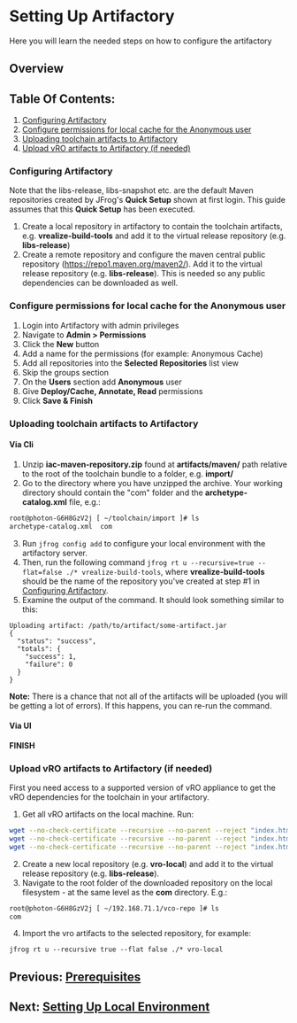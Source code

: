 [//]: # (TODO: Modernize - validate or adapt content)
[//]: # (TODO: Replace all references of the setup-platform.md to point to Setting Up Artifactory.md)

# Setting Up Artifactory
Here you will learn the needed steps on how to configure the artifactory

## Overview

## Table Of Contents:
1. [Configuring Artifactory](#configuring-artifactory)
2. [Configure permissions for local cache for the Anonymous user](#configure-permissions-for-local-cache-for-the-anonymous-user)
3. [Uploading toolchain artifacts to Artifactory](#uploading-toolchain-artifacts-to-artifactory)
4. [Upload vRO artifacts to Artifactory (if needed)](#upload-vro-artifacts-to-artifactory--if-needed-)

### Configuring Artifactory
Note that the libs-release, libs-snapshot etc. are the default Maven repositories created by JFrog's **Quick Setup**
shown at first login. This guide assumes that this **Quick Setup** has been executed.
1. Create a local repository in artifactory to contain the toolchain artifacts, e.g. **vrealize-build-tools**
   and add it to the virtual release repository (e.g. **libs-release**)
2. Create a remote repository and configure the maven central public repository (https://repo1.maven.org/maven2/).
   Add it to the virtual release repository (e.g. **libs-release**). This is needed so any public dependencies can be
   downloaded as well.

### Configure permissions for local cache for the Anonymous user
1. Login into Artifactory with admin privileges
2. Navigate to **Admin > Permissions**
3. Click the **New** button
4. Add a name for the permissions (for example: Anonymous Cache)
5. Add all repositories into the **Selected Repositories** list view
6. Skip the groups section
7. On the **Users** section add **Anonymous** user
8. Give **Deploy/Cache, Annotate, Read** permissions
9. Click **Save & Finish**

### Uploading toolchain artifacts to Artifactory

#### Via Cli
1. Unzip **iac-maven-repository.zip** found at **artifacts/maven/** path relative to the root of the
   toolchain bundle to a folder, e.g. **import/**
2. Go to the directory where you have unzipped the archive. Your working directory should contain the "com" folder and
   the **archetype-catalog.xml** file, e.g.:
```bash
root@photon-G6H8GzV2j [ ~/toolchain/import ]# ls
archetype-catalog.xml  com
```
3. Run `jfrog config add` to configure your local environment with the artifactory server.
4. Then, run the following command ``jfrog rt u --recursive=true --flat=false ./* vrealize-build-tools``,
   where **vrealize-build-tools** should be the name of the repository you've created at step #1 in [Configuring Artifactory](#configuring-artifactory).
5. Examine the output of the command. It should look something similar to this:
```
Uploading artifact: /path/to/artifact/some-artifact.jar
{
  "status": "success",
  "totals": {
    "success": 1,
    "failure": 0
  }
}
```
**Note:** There is a chance that not all of the artifacts will be uploaded (you will be getting a lot of errors).
If this happens, you can re-run the command.

#### Via UI
**FINISH**

### Upload vRO artifacts to Artifactory (if needed)
First you need access to a supported version of vRO appliance to get the vRO dependencies for the toolchain in your artifactory.
1. Get all vRO artifacts on the local machine. Run:
```bash
wget --no-check-certificate --recursive --no-parent --reject "index.html*" https://<vro_ip>:<vro_port>/vco-repo/com/
wget --no-check-certificate --recursive --no-parent --reject "index.html*" https://<vro_ip>:<vro_port>/vco-repo/com/vmware/o11n/mojo/pkg/
wget --no-check-certificate --recursive --no-parent --reject "index.html*" https://<vro_ip>:<vro_port>/vco-repo/com/vmware/o11n/pkg
```
2. Create a new local repository (e.g. **vro-local**) and add it to the virtual release repository (e.g. **libs-release**).
3. Navigate to the root folder of the downloaded repository on the local filesystem - at the same level as the **com**
   directory. E.g.:
```bash
root@photon-G6H8GzV2j [ ~/192.168.71.1/vco-repo ]# ls
com
```
4. Import the vro artifacts to the selected repository, for example:
```
jfrog rt u --recursive true --flat false ./* vro-local
```
## Previous: [Prerequisites](./Prerequisites.md)
## Next: [Setting Up Local Environment](./Setting%20Up%20Local%20Environment.md)
